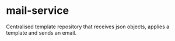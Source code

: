 mail-service
============

Centralised template repository that receives json objects, applies a template and sends an email.
